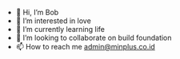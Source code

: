 - 👋 Hi, I’m Bob
- 👀 I’m interested in love
- 🌱 I’m currently learning life
- 💞️ I’m looking to collaborate on build foundation
- 📫 How to reach me admin@minplus.co.id

<!---
doctorrrrrrr/doctorrrrrrr is a ✨ special ✨ repository because its `README.md` (this file) appears on your GitHub profile.
You can click the Preview link to take a look at your changes.
--->
